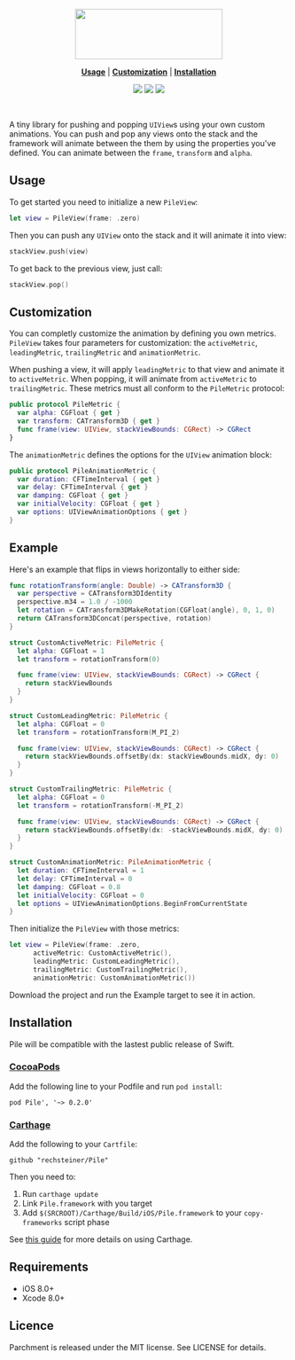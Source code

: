 <p align="center">
  <img src="https://s3.eu-central-1.amazonaws.com/rechsteiner-pile/56f703fa-d4f5-491c-a043-b51c5e36acb5.png" width="266" height="91" />
</p>

<p align="center">
    <strong><a href=“#usage”>Usage</a></strong> |
    <strong><a href="#customization">Customization</a></strong> |
    <strong><a href="#installation">Installation</a></strong>
</p>

<p align="center">
    <a href="https://circleci.com/gh/rechsteiner/Pile"><img src="https://circleci.com/gh/rechsteiner/Pile/tree/master.svg?style=shield&circle-token=56b16884f50f6a72873c786dc936c5c59c4ea160" /></a>
    <a href="https://cocoapods.org/pods/Pile"><img src="https://img.shields.io/cocoapods/v/Pile.svg" /></a>
    <a href="https://github.com/Carthage/Carthage"><img src="https://img.shields.io/badge/Carthage-compatible-4BC51D.svg" /></a>
</p>

<br/>

A tiny library for pushing and popping `UIView`s using your own custom animations. You can push and pop any views onto the stack and the framework will animate between the them by using the properties you've defined. You can animate between the `frame`, `transform` and `alpha`.

## Usage

To get started you need to initialize a new `PileView`:

```Swift
let view = PileView(frame: .zero)
```

Then you can push any `UIView` onto the stack and it will animate it into view:

```Swift
stackView.push(view)
```

To get back to the previous view, just call:

```Swift
stackView.pop()
```

## Customization

You can completly customize the animation by defining you own metrics. `PileView` takes four parameters for customization: the `activeMetric`, `leadingMetric`, `trailingMetric` and `animationMetric`.

When pushing a view, it will apply `leadingMetric` to that view and animate it to `activeMetric`. When popping, it will animate from `activeMetric` to `trailingMetric`. These metrics must all conform to the `PileMetric` protocol:

```Swift
public protocol PileMetric {
  var alpha: CGFloat { get }
  var transform: CATransform3D { get }
  func frame(view: UIView, stackViewBounds: CGRect) -> CGRect
}
```

The `animationMetric` defines the options for the `UIView` animation block:

```Swift
public protocol PileAnimationMetric {
  var duration: CFTimeInterval { get }
  var delay: CFTimeInterval { get }
  var damping: CGFloat { get }
  var initialVelocity: CGFloat { get }
  var options: UIViewAnimationOptions { get }
}
```

## Example

Here's an example that flips in views horizontally to either side:

```Swift
func rotationTransform(angle: Double) -> CATransform3D {
  var perspective = CATransform3DIdentity
  perspective.m34 = 1.0 / -1000
  let rotation = CATransform3DMakeRotation(CGFloat(angle), 0, 1, 0)
  return CATransform3DConcat(perspective, rotation)
}

struct CustomActiveMetric: PileMetric {
  let alpha: CGFloat = 1
  let transform = rotationTransform(0)

  func frame(view: UIView, stackViewBounds: CGRect) -> CGRect {
    return stackViewBounds
  }
}

struct CustomLeadingMetric: PileMetric {
  let alpha: CGFloat = 0
  let transform = rotationTransform(M_PI_2)

  func frame(view: UIView, stackViewBounds: CGRect) -> CGRect {
    return stackViewBounds.offsetBy(dx: stackViewBounds.midX, dy: 0)
  }
}

struct CustomTrailingMetric: PileMetric {
  let alpha: CGFloat = 0
  let transform = rotationTransform(-M_PI_2)

  func frame(view: UIView, stackViewBounds: CGRect) -> CGRect {
    return stackViewBounds.offsetBy(dx: -stackViewBounds.midX, dy: 0)
  }
}

struct CustomAnimationMetric: PileAnimationMetric {
  let duration: CFTimeInterval = 1
  let delay: CFTimeInterval = 0
  let damping: CGFloat = 0.8
  let initialVelocity: CGFloat = 0
  let options = UIViewAnimationOptions.BeginFromCurrentState
}
```

Then initialize the `PileView` with those metrics:

```Swift
let view = PileView(frame: .zero,
      activeMetric: CustomActiveMetric(),
      leadingMetric: CustomLeadingMetric(),
      trailingMetric: CustomTrailingMetric(),
      animationMetric: CustomAnimationMetric())
```

Download the project and run the Example target to see it in action.

## Installation

Pile will be compatible with the lastest public release of Swift.

### [CocoaPods](https://cocoapods.org)

Add the following line to your Podfile and run `pod install`:

```
pod Pile', '~> 0.2.0'
```

### [Carthage](https://github.com/Carthage/Carthage)

Add the following to your `Cartfile`:

```  
github "rechsteiner/Pile"  
```

Then you need to:

1. Run `carthage update`
2. Link `Pile.framework` with you target
3. Add `$(SRCROOT)/Carthage/Build/iOS/Pile.framework` to your
   `copy-frameworks` script phase

See [this guide](https://github.com/Carthage/Carthage#adding-frameworks-to-an-application) for more details on using Carthage.

## Requirements

* iOS 8.0+
* Xcode 8.0+

## Licence

Parchment is released under the MIT license. See LICENSE for details.
